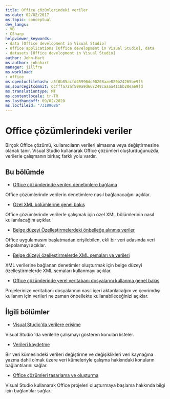 ```yaml
---
title: Office çözümlerindeki veriler
ms.date: 02/02/2017
ms.topic: conceptual
dev_langs:
- VB
- CSharp
helpviewer_keywords:
- data [Office development in Visual Studio]
- Office applications [Office development in Visual Studio], data
- datasets [Office development in Visual Studio]
author: John-Hart
ms.author: johnhart
manager: jillfra
ms.workload:
- office
ms.openlocfilehash: a5f0b85acfd45996dd00208aae820b24265be9f5
ms.sourcegitcommit: 6cfffa72af599a9d667249caaaa411bb28ea69fd
ms.translationtype: MT
ms.contentlocale: tr-TR
ms.lasthandoff: 09/02/2020
ms.locfileid: "73189686"
---
```

# <a name="data-in-office-solutions"></a>Office çözümlerindeki veriler
  Birçok Office çözümü, kullanıcıların verileri almasına veya değiştirmesine olanak tanır. Visual Studio kullanarak Office çözümleri oluşturduğunuzda, verilerle çalışmanın birkaç farklı yolu vardır.

## <a name="in-this-section"></a>Bu bölümde
- [Office çözümlerinde verileri denetimlere bağlama](../vsto/binding-data-to-controls-in-office-solutions.md)

 Office çözümlerinde verilerin denetimlere nasıl bağlanacağını açıklar.

- [Özel XML bölümlerine genel bakış](../vsto/custom-xml-parts-overview.md)

 Office çözümlerinde verilerle çalışmak için özel XML bölümlerinin nasıl kullanılacağını açıklar.

- [Belge düzeyi Özelleştirmelerdeki önbelleğe alınmış veriler](../vsto/cached-data-in-document-level-customizations.md)

 Office uygulamasını başlatmadan erişilebilen, ekli bir veri adasında veri depolamayı açıklar.

- [Belge düzeyi özelleştirmelerde XML şemaları ve verileri](../vsto/xml-schemas-and-data-in-document-level-customizations.md)

 XML verilerine bağlanan denetimler oluşturmak için belge düzeyi özelleştirmelerde XML şemaları kullanmayı açıklar.

- [Office çözümlerinde yerel veritabanı dosyalarını kullanma genel bakış](../vsto/using-local-database-files-in-office-solutions-overview.md)

 Projelerinize veritabanı dosyalarının nasıl içeri aktarılacağını ve çevrimdışı kullanım için verileri ne zaman önbellekte kullanabileceğinizi açıklar.

## <a name="related-sections"></a>İlgili bölümler
- [Visual Studio'da verilere erişime](../data-tools/accessing-data-in-visual-studio.md)

 Visual Studio 'da verilerle çalışmayı gösteren konuları listeler.

- [Verileri kaydetme](../data-tools/save-data-back-to-the-database.md)

 Bir veri kümesindeki verileri değiştirme ve değişiklikleri veri kaynağına yazma dahil olmak üzere veri kümeleriyle çalışma hakkındaki konuların bağlantılarını sağlar.

- [Office çözümleri tasarlama ve oluşturma](../vsto/designing-and-creating-office-solutions.md)

 Visual Studio kullanarak Office projeleri oluşturmaya başlama hakkında bilgi için bağlantılar sağlar.

